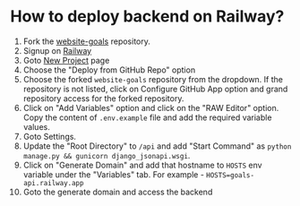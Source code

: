 # How to deploy backend on Railway?

1. Fork the [website-goals](https://github.com/Real-Dev-Squad/website-goals) repository.
2. Signup on [Railway](https://railway.app/login)
3. Goto [New Project](https://railway.app/new) page
4. Choose the "Deploy from GitHub Repo" option
5. Choose the forked `website-goals` repository from the dropdown. If the repository is not listed, click on Configure GitHub App option and grand repository access for the forked repository.
6. Click on "Add Variables" option and click on the "RAW Editor" option. Copy the content of `.env.example` file and add the required variable values.
7. Goto Settings. 
8. Update the "Root Directory" to `/api` and add "Start Command" as `python manage.py && gunicorn django_jsonapi.wsgi`.
9. Click on "Generate Domain" and add that hostname to `HOSTS` env variable under the "Variables" tab. For example - `HOSTS=goals-api.railway.app`
10. Goto the generate domain and access the backend